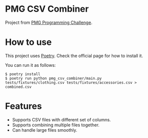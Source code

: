 # PMG CSV Combiner

Project from [PMG Programming Challenge](https://github.com/AgencyPMG/ProgrammingChallenges/tree/master/csv-combiner).

# How to use

This project uses [Poetry](https://python-poetry.org/). Check the official page for how to install it.

You can run it as follows:

```
$ poetry install
$ poetry run python pmg_csv_combiner/main.py tests/fixtures/clothing.csv tests/fixtures/accessories.csv > combined.csv
```

# Features

- Supports CSV files with different set of columns.
- Supports combining multiple files together.
- Can handle large files smoothly.
